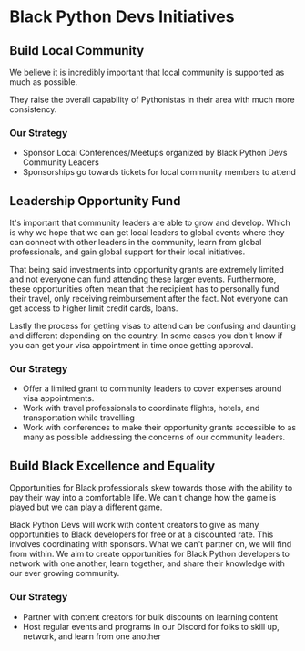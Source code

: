 # Black Python Devs Initiatives

## Build Local Community

We believe it is incredibly important that local community is supported as much as possible.

They raise the overall capability of Pythonistas in their area with much more consistency.

### Our Strategy

- Sponsor Local Conferences/Meetups organized by Black Python Devs Community Leaders
- Sponsorships go towards tickets for local community members to attend

## Leadership Opportunity Fund

It's important that community leaders are able to grow and develop. Which is why we hope that we can get local leaders to global events where they can connect with other leaders in the community, learn from global professionals, and gain global support for their local initiatives.

That being said investments into opportunity grants are extremely limited and not everyone can fund attending these larger events. Furthermore, these opportunities often mean that the recipient has to personally fund their travel, only receiving reimbursement after the fact. Not everyone can get access to higher limit credit cards, loans.

Lastly the process for getting visas to attend can be confusing and daunting and different depending on the country. In some cases you don't know if you can get your visa appointment in time once getting approval.

### Our Strategy

- Offer a limited grant to community leaders to cover expenses around visa appointments.
- Work with travel professionals to coordinate flights, hotels, and transportation while travelling
- Work with conferences to make their opportunity grants accessible to as many as possible addressing the concerns of our community leaders.

## Build Black Excellence and Equality

Opportunities for Black professionals skew towards those with the ability to pay their way into a comfortable life. We can't change how the game is played but we can play a different game.

Black Python Devs will work with content creators to give as many opportunities to Black developers for free or at a discounted rate. This involves coordinating with sponsors. What we can't partner on, we will find from within. We aim to create opportunities for Black Python developers to network with one another, learn together, and share their knowledge with our ever growing community.

### Our Strategy

- Partner with content creators for bulk discounts on learning content
- Host regular events and programs in our Discord for folks to skill up, network, and learn from one another
